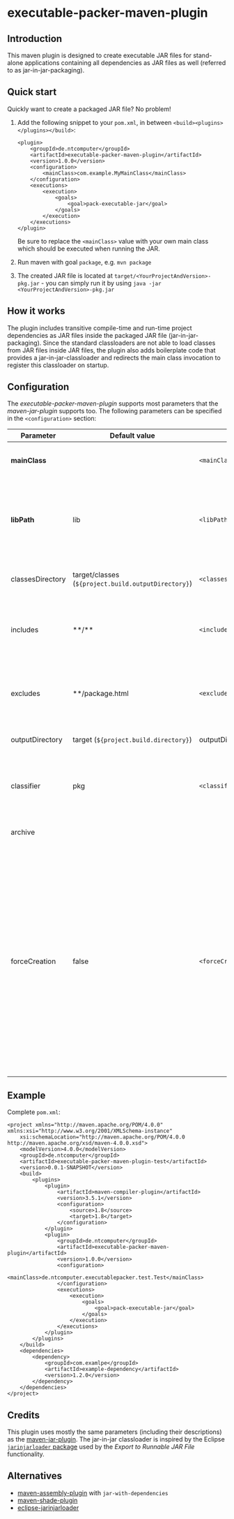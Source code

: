 # executable-packer-maven-plugin

## Introduction

This maven plugin is designed to create executable JAR files for stand-alone applications containing all dependencies as JAR files as well (referred to as jar-in-jar-packaging).

## Quick start

Quickly want to create a packaged JAR file? No problem!

1. Add the following snippet to your `pom.xml`, in between `<build><plugins>   </plugins></build>`:

    ```
    <plugin>
    	<groupId>de.ntcomputer</groupId>
    	<artifactId>executable-packer-maven-plugin</artifactId>
    	<version>1.0.0</version>
    	<configuration>
    		<mainClass>com.example.MyMainClass</mainClass>
    	</configuration>
    	<executions>
    		<execution>
    			<goals>
    				<goal>pack-executable-jar</goal>
    			</goals>
    		</execution>
    	</executions>
    </plugin>
    ```

    Be sure to replace the `<mainClass>` value with your own main class which should be executed when running the JAR.

2. Run maven with goal `package`, e.g. `mvn package`
3. The created JAR file is located at `target/<YourProjectAndVersion>-pkg.jar` - you can simply run it by using `java -jar <YourProjectAndVersion>-pkg.jar`

## How it works

The plugin includes transitive compile-time and run-time project dependencies as JAR files inside the packaged JAR file (jar-in-jar-packaging).
Since the standard classloaders are not able to load classes from JAR files inside JAR files, the plugin also adds boilerplate code that provides a jar-in-jar-classloader and redirects the main class invocation to register this classloader on startup.

## Configuration

The *executable-packer-maven-plugin* supports most parameters that the *maven-jar-plugin* supports too. The following parameters can be specified in the `<configuration>` section:

| Parameter | Default value | Example | Description |
| --------- | ------------- | ------- | ----------- |
| **mainClass** | | `<mainClass>com.example.MyMainClass</mainClass>` | The class containing the `main` method to be run when executing the final JAR file. This is required. |
| **libPath** | lib | `<libPath>dependencies/libs</libPath>` | An (optional) subdirectory to put the libraries in. By default, "lib" is used. If the parameter is empty, the libraries will be packed into the root of the final JAR file. Nested subdirectories may be specified in the usual unix syntax. |
| classesDirectory | target/classes (`${project.build.outputDirectory}`) | `<classesDirectory>inputDir</classesDirectory>` | Directory containing the classes and resource files that should be packaged into the JAR. |
| includes | \*\*/\*\* | `<includes>**/**</includes>` | List of files to include from the classesDirectory. Specified as fileset patterns which are relative to the input directory whose contents is being packaged into the JAR. |
| excludes | \*\*/package.html | `<excludes>**/package.html</excludes>` | List of files to exclude from the classesDirectory. Specified as fileset patterns which are relative to the input directory whose contents is being packaged into the JAR. |
| outputDirectory | target (`${project.build.directory}`) | <outputDirectory>outputDir</outputDirectory> | Directory where the generated JAR should be saved in. |
| classifier | pkg | `<classifier>distpackage</classifier>` | Classifier to add to the artifact generated. For example, if the classifier is "pkg", the artifact will be named "(ProjectNameAndVersion)-pkg.jar". |
| archive | | | The archive configuration to use. See [Maven Archiver Reference](http://maven.apache.org/shared/maven-archiver/index.html). |
| forceCreation | false | `<forceCreation>true</forceCreation>` | Require the jar plugin to build a new JAR even if none of the contents appear to have changed. By default, this plugin looks to see if the output jar exists and inputs have not changed. If these conditions are true, the plugin skips creation of the jar. This does not work when other plugins, like the maven-shade-plugin, are configured to post-process the jar. This plugin can not detect the post-processing, and so leaves the post-processed jar in place. This can lead to failures when those plugins do not expect to find their own output as an input. Set this parameter to `true` to avoid these problems by forcing this plugin to recreate the jar every time. |

## Example

Complete `pom.xml`:

```
<project xmlns="http://maven.apache.org/POM/4.0.0" xmlns:xsi="http://www.w3.org/2001/XMLSchema-instance"
	xsi:schemaLocation="http://maven.apache.org/POM/4.0.0 http://maven.apache.org/xsd/maven-4.0.0.xsd">
	<modelVersion>4.0.0</modelVersion>
	<groupId>de.ntcomputer</groupId>
	<artifactId>executable-packer-maven-plugin-test</artifactId>
	<version>0.0.1-SNAPSHOT</version>
	<build>
		<plugins>
			<plugin>
				<artifactId>maven-compiler-plugin</artifactId>
				<version>3.5.1</version>
				<configuration>
					<source>1.8</source>
					<target>1.8</target>
				</configuration>
			</plugin>
			<plugin>
				<groupId>de.ntcomputer</groupId>
				<artifactId>executable-packer-maven-plugin</artifactId>
				<version>1.0.0</version>
				<configuration>
					<mainClass>de.ntcomputer.executablepacker.test.Test</mainClass>
				</configuration>
				<executions>
					<execution>
						<goals>
							<goal>pack-executable-jar</goal>
						</goals>
					</execution>
				</executions>
			</plugin>
		</plugins>
	</build>
	<dependencies>
		<dependency>
			<groupId>com.examlpe</groupId>
			<artifactId>example-dependency</artifactId>
			<version>1.2.0</version>
		</dependency>
	</dependencies>
</project>
```

## Credits

This plugin uses mostly the same parameters (including their descriptions) as the [maven-jar-plugin](https://maven.apache.org/plugins/maven-jar-plugin/).
The jar-in-jar classloader is inspired by the Eclipse [`jarinjarloader` package](http://git.eclipse.org/c/jdt/eclipse.jdt.ui.git/plain/org.eclipse.jdt.ui/jar%20in%20jar%20loader/org/eclipse/jdt/internal/jarinjarloader/) used by the *Export to Runnable JAR File* functionality.

## Alternatives

* [maven-assembly-plugin](http://maven.apache.org/plugins/maven-assembly-plugin/) with `jar-with-dependencies`
* [maven-shade-plugin](https://maven.apache.org/plugins/maven-shade-plugin/)
* [eclipse-jarinjarloader](https://github.com/raisercostin/eclipse-jarinjarloader)